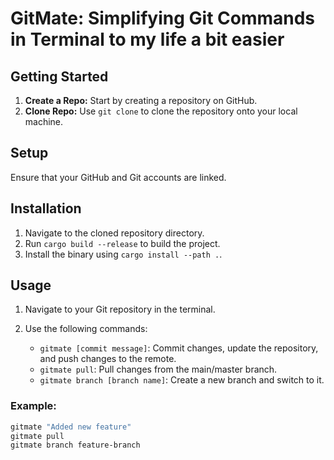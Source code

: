 # GitMate: Simplifying Git Commands in Terminal to my life a bit easier 


## Getting Started

1. **Create a Repo:** Start by creating a repository on GitHub.
2. **Clone Repo:** Use `git clone` to clone the repository onto your local machine.

## Setup

Ensure that your GitHub and Git accounts are linked. 


## Installation

1. Navigate to the cloned repository directory.
2. Run `cargo build --release` to build the project.
3. Install the binary using `cargo install --path .`.

## Usage

1. Navigate to your Git repository in the terminal.
2. Use the following commands:

   - `gitmate [commit message]`: Commit changes, update the repository, and push changes to the remote.
   - `gitmate pull`: Pull changes from the main/master branch.
   - `gitmate branch [branch name]`: Create a new branch and switch to it.

### Example:

```bash
gitmate "Added new feature"
gitmate pull
gitmate branch feature-branch
